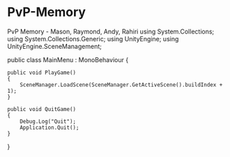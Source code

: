 # PvP-Memory
PvP Memory - Mason, Raymond, Andy, Rahiri
using System.Collections;
using System.Collections.Generic;
using UnityEngine;
using UnityEngine.SceneManagement;

public class MainMenu : MonoBehaviour {

    public void PlayGame()
    {
        SceneManager.LoadScene(SceneManager.GetActiveScene().buildIndex + 1);
    }

    public void QuitGame()
    {
        Debug.Log("Quit");
        Application.Quit();
    }
}
